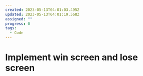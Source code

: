 ```yaml
---
created: 2023-05-13T04:01:03.495Z
updated: 2023-05-13T04:01:19.568Z
assigned: ""
progress: 0
tags:
  - Code
---
```


# Implement win screen and lose screen
